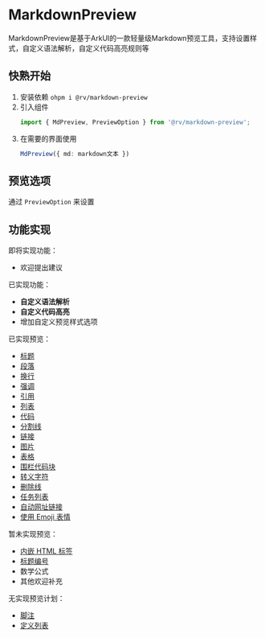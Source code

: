 # MarkdownPreview

MarkdownPreview是基于ArkUI的一款轻量级Markdown预览工具，支持设置样式，自定义语法解析，自定义代码高亮规则等

## 快熟开始

1. 安装依赖
   `ohpm i @rv/markdown-preview`
2. 引入组件
   ```typescript
   import { MdPreview, PreviewOption } from '@rv/markdown-preview';
   ```
3. 在需要的界面使用
   ```typescript
   MdPreview({ md: markdown文本 })
   ```

## 预览选项

通过 `PreviewOption` 来设置

## 功能实现

即将实现功能：

- 欢迎提出建议

已实现功能：

- **自定义语法解析**
- **自定义代码高亮**
- 增加自定义预览样式选项

已实现预览：

- [标题](https://markdown.com.cn/basic-syntax/headings.html)
- [段落](https://markdown.com.cn/basic-syntax/paragraphs.html)
- [换行](https://markdown.com.cn/basic-syntax/line-breaks.html)
- [强调](https://markdown.com.cn/basic-syntax/emphasis.html)
- [引用](https://markdown.com.cn/basic-syntax/blockquotes.html)
- [列表](https://markdown.com.cn/basic-syntax/lists.html)
- [代码](https://markdown.com.cn/basic-syntax/code.html)
- [分割线](https://markdown.com.cn/basic-syntax/horizontal-rules.html)
- [链接](https://markdown.com.cn/basic-syntax/links.html)
- [图片](https://markdown.com.cn/basic-syntax/images.html)
- [表格](https://markdown.com.cn/extended-syntax/tables.html)
- [围栏代码块](https://markdown.com.cn/extended-syntax/fenced-code-blocks.html)
- [转义字符](https://markdown.com.cn/basic-syntax/escaping-characters.html)
- [删除线](https://markdown.com.cn/extended-syntax/footnotes.html)
- [任务列表](https://markdown.com.cn/extended-syntax/task-lists.html)
- [自动网址链接](https://markdown.com.cn/extended-syntax/automatic-url-linking.html)
- [使用 Emoji 表情](https://markdown.com.cn/extended-syntax/emoji.html)

暂未实现预览：

- [内嵌 HTML 标签](https://markdown.com.cn/basic-syntax/htmls.html)
- [标题编号](https://markdown.com.cn/extended-syntax/heading-ids.html)
- 数学公式
- 其他欢迎补充

无实现预览计划：

- [脚注](https://markdown.com.cn/extended-syntax/footnotes.html)
- [定义列表](https://markdown.com.cn/extended-syntax/definition-lists.html)



